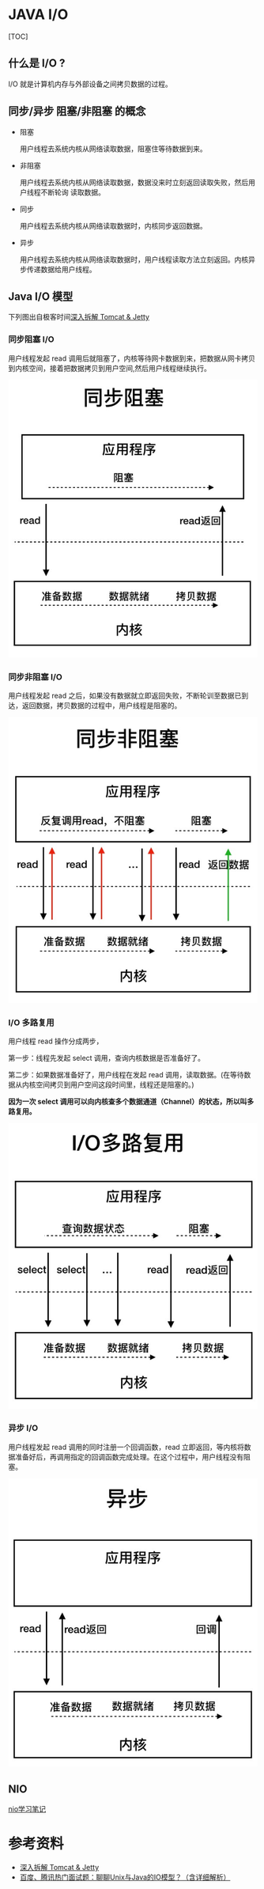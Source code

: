

# JAVA I/O 

[TOC]

## 什么是 I/O ?

I/O 就是计算机内存与外部设备之间拷贝数据的过程。

## 同步/异步 阻塞/非阻塞 的概念

* 阻塞

  用户线程去系统内核从网络读取数据，阻塞住等待数据到来。

* 非阻塞

  用户线程去系统内核从网络读取数据，数据没来时立刻返回读取失败，然后用户线程不断轮询 读取数据。

* 同步

  用户线程去系统内核从网络读取数据时，内核同步返回数据。

* 异步

  用户线程去系统内核从网络读取数据时，用户线程读取方法立刻返回。内核异步传递数据给用户线程。

## Java I/O 模型 

 下列图出自极客时间[深入拆解 Tomcat & Jetty](https://time.geekbang.org/column/article/100307)

### 同步阻塞 I/O

用户线程发起 read 调用后就阻塞了，内核等待网卡数据到来，把数据从网卡拷贝到内核空间，接着把数据拷贝到用户空间,然后用户线程继续执行。

![](../../../../img/java-basics/io/sync-block-io.jpg)

### 同步非阻塞 I/O

用户线程发起 read 之后，如果没有数据就立即返回失败，不断轮训至数据已到达，返回数据，拷贝数据的过程中，用户线程是阻塞的。

![](../../../../img/java-basics/io/sync-nonblock-io.jpg)

### I/O 多路复用

用户线程 read 操作分成两步，

第一步：线程先发起  select 调用，查询内核数据是否准备好了。

第二步：如果数据准备好了，用户线程在发起 read 调用，读取数据。(在等待数据从内核空间拷贝到用户空间这段时间里，线程还是阻塞的。)

**因为一次 select 调用可以向内核查多个数据通道（Channel）的状态，所以叫多路复用。**

![](../../../../img/java-basics/io/io-multiplexing.jpg)

### 异步  I/O

用户线程发起 read 调用的同时注册一个回调函数，read 立即返回，等内核将数据准备好后，再调用指定的回调函数完成处理。在这个过程中，用户线程没有阻塞。

![](../../../../img/java-basics/io/async-io.jpg)



## NIO

[nio学习笔记](./nio.md)



# 参考资料

* [深入拆解 Tomcat & Jetty](https://time.geekbang.org/column/article/100307)
* [百度、腾讯热门面试题：聊聊Unix与Java的IO模型？（含详细解析）](https://juejin.im/post/5cc16477e51d456e7f0ba5b6)